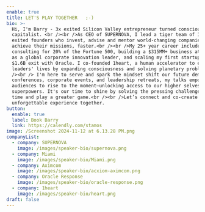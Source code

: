 ```yaml
---
enable: true
title: LET'S PLAY TOGETHER   ;-)
bio: >-
  Hi, I'm Barry - 3x exited Silicon Valley entrepreneur turned conscious
  capitalist. <br /><br />As CEO of SUPERNOVA, I lead a tiger team of 150+
  exited founders who invest, advise and mentor world-changing companies to
  achieve their missions, faster.<br /><br />My 25+ year career includes
  consulting for 20% of the Fortune 500, building a $315MM+ business at Acxiom
  as a global corporate innovation leader, and scaling my first startup to a
  $1.6B exit with Oracle. I co-founded 1heart, a human accelerator to elevate
  leaders' lives by expanding consciousness and solving planetary problems.<br
  /><br /> I'm here to serve and spark the mindset shift our future demands. At
  conferences, corporate events, and leadership retreats, my talks empower
  audiences to rise to the moment—unlocking access to our higher selves and
  superpowers. It's our time to shine by solving the pressing challenges of our
  time and play a greater game.<br /><br />Let’s connect and co-create an
  unforgettable experience together. 
button:
  enable: true
  label: Book Barry
  link: https://calendly.com/stamos
image: /Screenshot 2024-11-12 at 6.13.28 PM.png
companyList:
  - company: SUPERNOVA
    image: /images/speaker-bio/supernova.png
  - company: Miami
    image: /images/speaker-bio/Miami.png
  - company: Aximcom
    image: /images/speaker-bio/acxiom-aximcom.png
  - company: Oracle Response
    image: /images/speaker-bio/oracle-response.png
  - company: 1heart
    image: /images/speaker-bio/heart.png
draft: false
---
```

